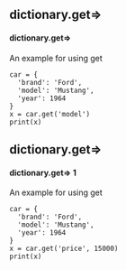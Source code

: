 ## dictionary.get=>
#### dictionary.get=>
An example for using get
```
car = {
  'brand': 'Ford',
  'model': 'Mustang',
  'year': 1964
}
x = car.get('model')
print(x)
```

## dictionary.get=>
#### dictionary.get=> 1
An example for using get
```
car = {
  'brand': 'Ford',
  'model': 'Mustang',
  'year': 1964
}
x = car.get('price', 15000)
print(x)
```